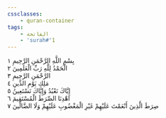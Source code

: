 ```yaml
---
cssclasses:
    - quran-container
tags:
    - الفاتحة
    - 'surah#'1
---
```


بِسْمِ اللَّهِ الرَّحْمَنِ الرَّحِيمِ  ١<br>
الْحَمْدُ لِلَّهِ رَبِّ الْعَلَمِينَ  ٢<br>
الرَّحْمَنِ الرَّحِيمِ  ٣<br>
مَلِكِ يَوْمِ الدِّينِ  ٤<br>
إِيَّاكَ نَعْبُدُ وَإِيَّاكَ نَسْتَعِينُ  ٥<br>
اهْدِنَا الصِّرَطَ الْمُسْتَقِيمَ  ٦<br>
صِرَطَ الَّذِينَ أَنْعَمْتَ عَلَيْهِمْ غَيْرِ الْمَغْضُوبِ عَلَيْهِمْ وَلَا الضَّالِّينَ  ٧<br>
